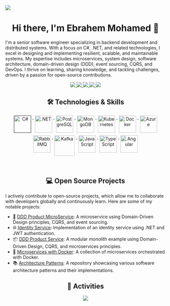 ![](https://designerapp.officeapps.live.com/designerapp/document.ashx?path=/e392352f-f7c2-4179-9709-2ac7d24eeb66/DallEGeneratedImages/dalle-b7b391dc-cf22-42b9-8c77-feec1f436bbb0251681136104344067000.jpg&dcHint=FranceCentral&fileToken=11450744-c9c5-43ea-9b88-7cac808c17dc)


<h1 align="center">Hi there, I'm Ebrahem Mohamed 👋</h1>

I'm a senior software engineer specializing in backend development and distributed systems. With a focus on C#, .NET, and related technologies, I excel in designing and implementing resilient, scalable, and maintainable systems. My expertise includes microservices, system design, software architecture, domain-driven design (DDD), event sourcing, CQRS, and DevOps. I thrive on learning, sharing knowledge, and tackling challenges, driven by a passion for open-source contributions.

<p align="center"> 
 <a href="https://twitter.com/EbrahemOutlook" alt="Ebrahem Mohamed's twitter">
   <img src="https://img.shields.io/badge/%20-Twitter-%231DA1F2?logo=twitter&logoColor=white&style=for-the-badge" />
 </a>
 <a href="https://linkedin.com/in/ebrahemoutlook" alt="Ebrahem Mohamed's LinkedIn">
   <img src="https://img.shields.io/badge/%20-LinkedIn-%230A66C2?logo=linkedin&logoColor=white&style=for-the-badge" />
 </a>
 <a href="https://github.com/Ebrahem-Outlook" alt="Ebrahem Mohamed's GitHub">
   <img src="https://img.shields.io/badge/%20-GitHub-black?logo=GitHub&logoColor=white&style=for-the-badge" />
 </a>
 <a href="https://ebrahemoutlook.dev" alt="Ebrahem Mohamed's Blog">
   <img src="https://img.shields.io/static/v1?style=for-the-badge&message=Blog&color=%23F58025&logo=rss&logoColor=FFFFFF&label=" />
 </a>
 <a>
   <img src="https://komarev.com/ghpvc/?username=ebrahemoutlook&color=ff69b4&style=for-the-badge" />
 </a>
</p>

<h2 align="center">🛠 Technologies & Skills</h2>

<p align="center">
    <a href="">
        <img src="https://cdn.jsdelivr.net/gh/devicons/devicon/icons/csharp/csharp-original.svg" alt="C#" width="54" height="54" style="vertical-align:top; margin:4px;">
    </a>
    <a href="https://dotnet.microsoft.com/">
        <img src="https://cdn.jsdelivr.net/gh/devicons/devicon/icons/dotnetcore/dotnetcore-original.svg" alt=".NET" width="54" height="54" style="vertical-align:top; margin:4px;">
    </a>
    <a href="https://www.postgresql.org/">
        <img src="https://cdn.jsdelivr.net/gh/devicons/devicon/icons/postgresql/postgresql-original-wordmark.svg" alt="PostgreSQL" width="54" height="54" style="vertical-align:top; margin:4px;">
    </a>
    <a href="https://www.mongodb.com/">
        <img src="https://cdn.jsdelivr.net/gh/devicons/devicon/icons/mongodb/mongodb-original-wordmark.svg" alt="MongoDB" width="54" height="54" style="vertical-align:top; margin:4px;">
    </a>
    <a href="https://kubernetes.io/">
        <img src="https://cdn.jsdelivr.net/gh/devicons/devicon/icons/kubernetes/kubernetes-plain.svg" alt="Kubernetes" width="54" height="54" style="vertical-align:top; margin:4px;">
    </a>
    <a href="https://www.docker.com/">
        <img src="https://cdn.jsdelivr.net/gh/devicons/devicon/icons/docker/docker-original-wordmark.svg" alt="Docker" width="54" height="54" style="vertical-align:top; margin:4px;">
    </a>
    <a href="https://azure.microsoft.com/">
        <img src="https://cdn.jsdelivr.net/gh/devicons/devicon/icons/azure/azure-original.svg" alt="Azure" width="54" height="54" style="vertical-align:top; margin:4px;">
    </a>
    <a href="https://www.rabbitmq.com/">
        <img src="https://www.vectorlogo.zone/logos/rabbitmq/rabbitmq-icon.svg" alt="RabbitMQ" width="54" height="54" style="vertical-align:top; margin:4px;">
    </a>
    <a href="https://kafka.apache.org/">
        <img src="https://cdn.jsdelivr.net/gh/devicons/devicon/icons/apachekafka/apachekafka-original.svg" alt="Kafka" width="64" height="64" style="vertical-align:top; margin:4px;">
    </a>
    <a href="https://www.javascript.com/">
        <img src="https://cdn.jsdelivr.net/gh/devicons/devicon/icons/javascript/javascript-original.svg" alt="JavaScript" width="54" height="54" style="vertical-align:top; margin:4px;">
    </a>
    <a href="https://www.typescriptlang.org/">
        <img src="https://cdn.jsdelivr.net/gh/devicons/devicon/icons/typescript/typescript-original.svg" alt="TypeScript" width="54" height="54" style="vertical-align:top; margin:4px;">
    </a>
    <a href="https://angular.io/">
        <img src="https://cdn.jsdelivr.net/gh/devicons/devicon/icons/angularjs/angularjs-original.svg" alt="Angular" width="54" height="54" style="vertical-align:top; margin:4px;">
    </a>
</p>

<br/>

<h2 align="center">💻 Open Source Projects</h2>

<p align="left">
  I actively contribute to open-source projects, which allow me to collaborate with developers globally and continuously learn. Here are some of my notable projects:
</p>

- 🚀 [DDD Product MicroService](https://github.com/Ebrahem-Outlook/DDD-Product-MicroService): A microservice using Domain-Driven Design principles, CQRS, and event sourcing.
- 🌐 [Identity Service](https://github.com/Ebrahem-Outlook/Identity-Service): Implementation of an identity service using .NET and JWT authentication.
- 📦 [DDD Product Service](https://github.com/Ebrahem-Outlook/DDD-Product-Service): A modular monolith example using Domain-Driven Design, CQRS, and microservices principles.
- 🐳 [Microservices with Docker](https://github.com/Ebrahem-Outlook/Microservices-with-Docker): A collection of microservices orchestrated with Docker.
- 📚 [Architecture Patterns](https://github.com/Ebrahem-Outlook/Architecture-Patterns): A repository showcasing various software architecture patterns and their implementations.

<h2 align="center">🚀 Activities</h2>
<p align="center">
  <a href="#" alt="Ebrahem Mohamed's GitHub Stats"><img src="https://github-readme-stats.vercel.app/api?username=Ebrahem-Outlook" /></a>
</p>
